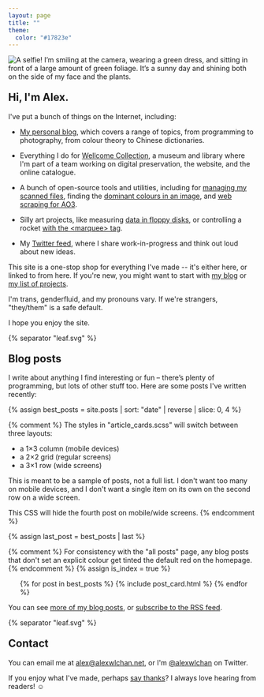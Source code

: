 ```yaml
---
layout: page
title: ""
theme:
  color: "#17823e"
---
```


<style>
  h2 {
    margin-top: 1em;
  }

  @media screen and (min-width: 750px) {
    img.rounded_corners {
      border-radius: 10px;
    }
  }
</style>

<picture>
  <source
    srcset="/images/profile_green_1x.webp 1x,
            /images/profile_green_2x.webp 2x,
            /images/profile_green_3x.webp 3x,
            /images/profile_green_4x.webp 4x"
    type="image/webp"
  >
  <source
    srcset="/images/profile_green_1x.jpg 1x,
            /images/profile_green_2x.jpg 2x,
            /images/profile_green_3x.jpg 3x,
            /images/profile_green_4x.jpg 4x"
    type="image/jpeg"
  >
  <img
    src="/images/profile_green_1x.jpg"
    alt="A selfie! I’m smiling at the camera, wearing a green dress, and sitting in front of a large amount of green foliage. It’s a sunny day and shining both on the side of my face and the plants."
  >
</picture>

## Hi, I'm Alex.

I've put a bunch of things on the Internet, including:

*   [My personal blog](/all-posts/), which covers a range of topics, from programming to photography, from colour theory to Chinese dictionaries.

*   Everything I do for [Wellcome Collection](/projects/#wellcome-collection), a museum and library where I'm part of a team working on digital preservation, the website, and the online catalogue.

*   A bunch of open-source tools and utilities, including for [managing my scanned files](https://github.com/alexwlchan/docstore), finding the [dominant colours in an image](https://github.com/alexwlchan/dominant_colours), and [web scraping for AO3](https://github.com/alexwlchan/ao3).

*   Silly art projects, like measuring [data in floppy disks](https://howlongismydata.glitch.me/), or controlling a rocket [with the &lt;marquee&gt; tag](https://marquee-rocket.glitch.me/).

*   My [Twitter feed](https://twitter.com/alexwlchan), where I share work-in-progress and think out loud about new ideas.

This site is a one-stop shop for everything I've made -- it's either here, or linked to from here.
If you're new, you might want to start with [my blog](/all-posts/) or [my list of projects](/projects/).

I'm trans, genderfluid, and my pronouns vary.
If we're strangers, "they/them" is a safe default.

I hope you enjoy the site.

{% separator "leaf.svg" %}

## Blog posts

I write about anything I find interesting or fun – there’s plenty of programming, but lots of other stuff too.
Here are some posts I've written recently:

{% assign best_posts = site.posts | sort: "date" | reverse | slice: 0, 4 %}

{% comment %}
  The styles in "article_cards.scss" will switch between three layouts:

  *   a 1×3 column (mobile devices)
  *   a 2×2 grid (regular screens)
  *   a 3×1 row (wide screens)

  This is meant to be a sample of posts, not a full list.  I don't want
  too many on mobile devices, and I don't want a single item on its own
  on the second row on a wide screen.

  This CSS will hide the fourth post on mobile/wide screens.
{% endcomment %}

{% assign last_post = best_posts | last %}

<style>
  @media screen and (max-width: 500px) {
    #{{ last_post.slug }} {
      display: none;
    }
  }

  @media screen and (min-width: 1000px) {
    #{{ last_post.slug }} {
      display: none;
    }
  }
</style>

{% comment %}
  For consistency with the "all posts" page, any blog posts that don't
  set an explicit colour get tinted the default red on the homepage.
{% endcomment %}
{% assign is_index = true %}

<ul class="post_cards">
{% for post in best_posts %}
  {% include post_card.html %}
{% endfor %}
</ul>

You can see [more of my blog posts](/all-posts/), or [subscribe to the RSS feed](/atom.xml).

{% separator "leaf.svg" %}

## Contact

You can email me at <a href="mailto:alex@alexwlchan.net" aria-label="alex at alex w l chan dot net" aria-braillelabel="alex@alexwlchan.net">alex@alexwlchan.net</a>, or I'm <a href="https://twitter.com/alexwlchan" aria-label="alex w l chan" aria-braillelabel="@alexwlchan">@alexwlchan</a> on Twitter.

If you enjoy what I've made, perhaps [say thanks](/say-thanks/)?
I always love hearing from readers! ☺️
